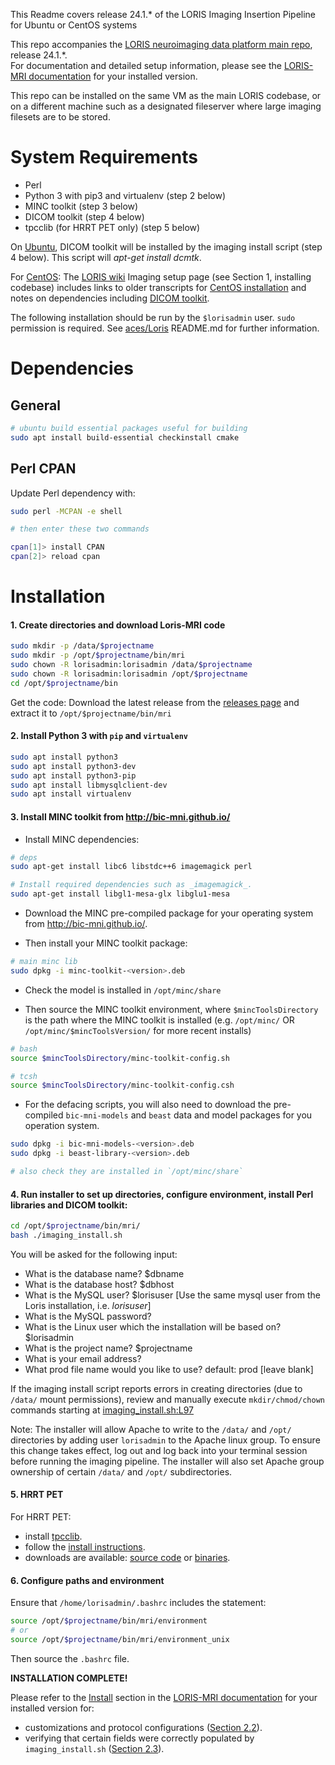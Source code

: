 This Readme covers release 24.1.* of the LORIS Imaging Insertion Pipeline for Ubuntu or CentOS systems

This repo accompanies the [LORIS neuroimaging data platform main repo](https://github.com/aces/Loris/releases)</b>, release 24.1.*.<br>
For documentation and detailed setup information, please see the [LORIS-MRI documentation](docs/) for your installed version</b>.

This repo can be installed on the same VM as the main LORIS codebase, or on a different machine such as a designated fileserver where large imaging filesets are to be stored. 

# System Requirements

* Perl
* Python 3 with pip3 and virtualenv (step 2 below)
* MINC toolkit (step 3 below)
* DICOM toolkit (step 4 below)
* tpcclib (for HRRT PET only) (step 5 below)

On <u>Ubuntu</u>, DICOM toolkit will be installed by the imaging install script (step 4 below). This script will _apt-get install dcmtk_.   

For <u>CentOS</u>: The [LORIS wiki](https://github.com/aces/Loris/wiki/Imaging-Database) Imaging setup page (see Section 1, installing codebase) includes links to older transcripts for [CentOS installation](https://github.com/aces/Loris/wiki/CentOS-Imaging-installation-transcript) and notes on dependencies including [DICOM toolkit](https://github.com/aces/Loris/wiki/CentOS-Imaging-installation-transcript#7-install-dicom-toolkit).

The following installation should be run by the `$lorisadmin` user. `sudo` permission is required.
See [aces/Loris](https://github.com/aces/loris) README.md for further information. 

# Dependencies

## General

```bash
# ubuntu build essential packages useful for building
sudo apt install build-essential checkinstall cmake
```

## Perl CPAN

Update Perl dependency with:

```bash
sudo perl -MCPAN -e shell

# then enter these two commands

cpan[1]> install CPAN
cpan[2]> reload cpan
```

# Installation

#### 1. Create directories and download Loris-MRI code

```bash
sudo mkdir -p /data/$projectname
sudo mkdir -p /opt/$projectname/bin/mri
sudo chown -R lorisadmin:lorisadmin /data/$projectname
sudo chown -R lorisadmin:lorisadmin /opt/$projectname
cd /opt/$projectname/bin
```

Get the code: Download the latest release from the 
[releases page](https://github.com/aces/Loris-MRI/releases) 
and extract it to `/opt/$projectname/bin/mri`

#### 2. Install Python 3 with `pip` and `virtualenv`

```bash
sudo apt install python3 
sudo apt install python3-dev
sudo apt install python3-pip
sudo apt install libmysqlclient-dev
sudo apt install virtualenv
```

#### 3. Install MINC toolkit from http://bic-mni.github.io/ 

- Install MINC dependencies:

```bash
# deps
sudo apt-get install libc6 libstdc++6 imagemagick perl

# Install required dependencies such as _imagemagick_.
sudo apt-get install libgl1-mesa-glx libglu1-mesa
```

- Download the MINC pre-compiled package for your operating system from http://bic-mni.github.io/.

- Then install your MINC toolkit package: 

```bash
# main minc lib
sudo dpkg -i minc-toolkit-<version>.deb
```

- Check the model is installed in `/opt/minc/share`

- Then source the MINC toolkit environment, where `$mincToolsDirectory` is the path where the MINC toolkit is installed (e.g. `/opt/minc/` OR `/opt/minc/$mincToolsVersion/` for more recent installs)

```bash
# bash
source $mincToolsDirectory/minc-toolkit-config.sh

# tcsh
source $mincToolsDirectory/minc-toolkit-config.csh
```

- For the defacing scripts, you will also need to download the pre-compiled `bic-mni-models` and `beast` data and model packages for you operation system.

```bash
sudo dpkg -i bic-mni-models-<version>.deb
sudo dpkg -i beast-library-<version>.deb

# also check they are installed in `/opt/minc/share`
```

#### 4. Run installer to set up directories, configure environment, install Perl libraries and DICOM toolkit:

```bash 
cd /opt/$projectname/bin/mri/
bash ./imaging_install.sh
```

You will be asked for the following input: 

* What is the database name? $dbname
* What is the database host? $dbhost
* What is the MySQL user? $lorisuser [Use the same mysql user from the Loris installation, i.e. _lorisuser_]
* What is the MySQL password? 
* What is the Linux user which the installation will be based on? $lorisadmin
* What is the project name? $projectname
* What is your email address? 
* What prod file name would you like to use? default: prod  [leave blank]

If the imaging install script reports errors in creating directories 
(due to `/data/` mount permissions), review and manually execute 
`mkdir/chmod/chown` commands starting at 
[imaging_install.sh:L97](https://github.com/aces/Loris-MRI/blob/main/imaging_install.sh#L97)

Note: The installer will allow Apache to write to the `/data/` and `/opt/` directories by 
adding user `lorisadmin` to the Apache linux group.  To ensure this change takes 
effect, log out and log back into your terminal session before running the 
imaging pipeline. The installer will also set Apache group ownership of certain 
`/data/` and `/opt/` subdirectories.

#### 5. HRRT PET

For HRRT PET:
- install [tpcclib](http://www.turkupetcentre.net/tpcclib-doc/md_install.html).
- follow the [install instructions](http://www.turkupetcentre.net/petanalysis/sw_install.html#linux).
- downloads are available: [source code](https://gitlab.utu.fi/vesoik/tpcclib/-/releases) or [binaries](https://seafile.utu.fi/d/15843078fb/).


#### 6. Configure paths and environment

Ensure that `/home/lorisadmin/.bashrc` includes the statement:

```bash
source /opt/$projectname/bin/mri/environment
# or
source /opt/$projectname/bin/mri/environment_unix
```

Then source the `.bashrc` file.


**INSTALLATION COMPLETE!**

Please refer to the [Install](docs/02-Install.md) section in the 
[LORIS-MRI documentation](docs/) for your installed version for:
- customizations and protocol configurations ([Section 2.2](docs/02-Install.md#configuration)).
- verifying that certain fields were correctly populated by `imaging_install.sh`
([Section 2.3](docs/02-Install.md#post-installation-checks)).


